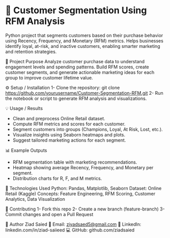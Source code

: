 # 🧩 Customer Segmentation Using RFM Analysis
Python project that segments customers based on their purchase behavior using Recency, Frequency, and Monetary (RFM) metrics. Helps businesses identify loyal, at-risk, and inactive customers, enabling smarter marketing and retention strategies.

🎯 Project Purpose
Analyze customer purchase data to understand engagement levels and spending patterns. Build RFM scores, create customer segments, and generate actionable marketing ideas for each group to improve customer lifetime value.

⚙️ Setup / Installation
1- Clone the repository:
git clone https://github.com/yourusername/Customer-Segmentation-RFM.git
2- Run the notebook or script to generate RFM analysis and visualizations.

💡 Usage / Results
- Clean and preprocess Online Retail dataset.
- Compute RFM metrics and scores for each customer.
- Segment customers into groups (Champions, Loyal, At Risk, Lost, etc.).
- Visualize insights using Seaborn heatmaps and plots.
- Suggest tailored marketing actions for each segment.

📊 Example Outputs
- RFM segmentation table with marketing recommendations.
- Heatmap showing average Recency, Frequency, and Monetary per segment.
- Distribution charts for R, F, and M metrics.

🧰 Technologies Used
Python: Pandas, Matplotlib, Seaborn
Dataset: Online Retail (Kaggle)
Concepts: Feature Engineering, RFM Scoring, Customer Analytics, Data Visualization

🤝 Contributing
1- Fork this repo
2- Create a new branch (feature-branch)
3- Commit changes and open a Pull Request

👤 Author
Ziad Saied
📧 Email: ziyadsaed5@gmail.com
🔗 LinkedIn: linkedin.com/in/ziad-saiieed
💻 GitHub: github.com/ziadsaied
